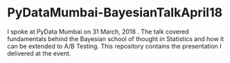 # PyDataMumbai-BayesianTalkApril18
I spoke at PyData Mumbai on 31 March, 2018 . The talk covered fundamentals behind the Bayesian school of thought in Statistics and how it can be extended to A/B Testing. This repository contains the presentation I delivered at the event.
